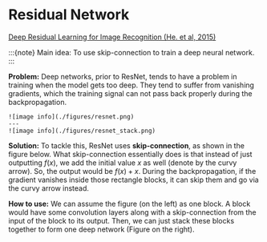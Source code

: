# Residual Network
[Deep Residual Learning for Image Recognition (He. et al, 2015)](https://arxiv.org/abs/1512.03385)


:::{note} 
Main idea: To use skip-connection to train a deep neural network.
:::

**Problem:** Deep networks, prior to ResNet, tends to have a problem in training when the model gets too deep. They tend to suffer from vanishing gradients, which the training signal can not pass back properly during the backpropagation.

````{panels}
![image info](./figures/resnet.png)
---
![image info](./figures/resnet_stack.png)
````

**Solution:** To tackle this, ResNet uses **skip-connection**, as shown in the figure below. What skip-connection essentially does is that instead of just outputting $f(x)$, we add the initial value $x$ as well (denote by the curvy arrow). So, the output would be $f(x)+x$. During the backpropagation, if the gradient vanishes inside those rectangle blocks, it can skip them and go via the curvy arrow instead.

**How to use:** We can assume the figure (on the left) as one block. A block would have some convolution layers along with a skip-connection from the input of the block to its output. Then, we can just stack these blocks together to form one deep network (Figure on the right).

